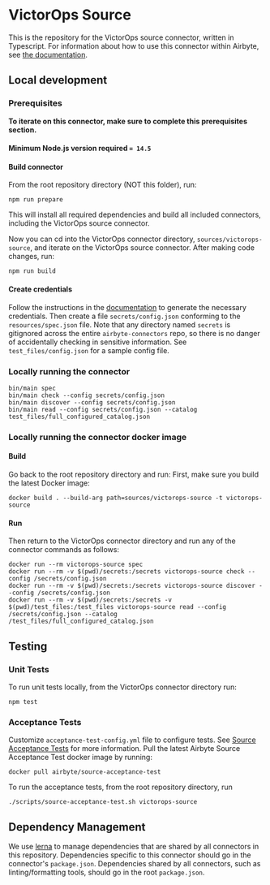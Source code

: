 # VictorOps Source

This is the repository for the VictorOps source connector, written in Typescript.
For information about how to use this connector within Airbyte, see [the
documentation](https://docs.airbyte.io/integrations/sources/victorops).

## Local development

### Prerequisites

**To iterate on this connector, make sure to complete this prerequisites
section.**

#### Minimum Node.js version required `= 14.5`

#### Build connector

From the root repository directory (NOT this folder), run:

```
npm run prepare
```

This will install all required dependencies and build all included connectors,
including the VictorOps source connector.

Now you can cd into the VictorOps connector directory, `sources/victorops-source`,
and iterate on the VictorOps source connector. After making code changes, run:

```
npm run build
```

#### Create credentials

Follow the instructions in the
[documentation](https://docs.airbyte.io/integrations/sources/victorops) to
generate the necessary credentials. Then create a file `secrets/config.json`
conforming to the `resources/spec.json` file. Note that any directory named
`secrets` is gitignored across the entire `airbyte-connectors` repo, so there is
no danger of accidentally checking in sensitive information. See
`test_files/config.json` for a sample config file.

### Locally running the connector

```
bin/main spec
bin/main check --config secrets/config.json
bin/main discover --config secrets/config.json
bin/main read --config secrets/config.json --catalog test_files/full_configured_catalog.json
```

### Locally running the connector docker image

#### Build

Go back to the root repository directory and run:
First, make sure you build the latest Docker image:

```
docker build . --build-arg path=sources/victorops-source -t victorops-source
```

#### Run

Then return to the VictorOps connector directory and run any of the connector
commands as follows:

```
docker run --rm victorops-source spec
docker run --rm -v $(pwd)/secrets:/secrets victorops-source check --config /secrets/config.json
docker run --rm -v $(pwd)/secrets:/secrets victorops-source discover --config /secrets/config.json
docker run --rm -v $(pwd)/secrets:/secrets -v $(pwd)/test_files:/test_files victorops-source read --config /secrets/config.json --catalog /test_files/full_configured_catalog.json
```

## Testing

### Unit Tests

To run unit tests locally, from the VictorOps connector directory run:

```
npm test
```

### Acceptance Tests

Customize `acceptance-test-config.yml` file to configure tests. See [Source
Acceptance
Tests](https://docs.airbyte.io/connector-development/testing-connectors/source-acceptance-tests-reference)
for more information.
Pull the latest Airbyte Source Acceptance Test docker image by running:

```
docker pull airbyte/source-acceptance-test
```

To run the acceptance tests, from the root repository directory, run

```
./scripts/source-acceptance-test.sh victorops-source
```

## Dependency Management

We use [lerna](https://lerna.js.org/) to manage dependencies that are shared by
all connectors in this repository. Dependencies specific to this connector
should go in the connector's `package.json`. Dependencies shared by all
connectors, such as linting/formatting tools, should go in the root
`package.json`.
